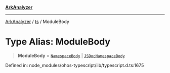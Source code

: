 [**ArkAnalyzer**](../../../../README.md)

***

[ArkAnalyzer](../../../../globals.md) / [ts](../README.md) / ModuleBody

# Type Alias: ModuleBody

> **ModuleBody** = [`NamespaceBody`](NamespaceBody.md) \| [`JSDocNamespaceBody`](JSDocNamespaceBody.md)

Defined in: node\_modules/ohos-typescript/lib/typescript.d.ts:1675
